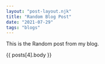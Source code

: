 ```yaml
---
layout: "post-layout.njk"
title: "Random Blog Post"
date: "2021-07-29"
tags: "blogs"
---
```



This is the Random post from  my blog.

<!-- Excerpt Start -->
{{ posts[4].body }}
<!-- Excerpt End -->